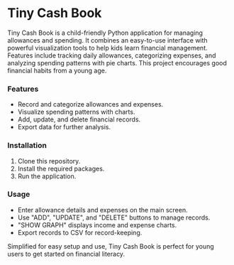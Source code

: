 # Tiny Cash Book

Tiny Cash Book is a child-friendly Python application for managing allowances and spending. It combines an easy-to-use interface with powerful visualization tools to help kids learn financial management. Features include tracking daily allowances, categorizing expenses, and analyzing spending patterns with pie charts. This project encourages good financial habits from a young age.

### Features
- Record and categorize allowances and expenses.
- Visualize spending patterns with charts.
- Add, update, and delete financial records.
- Export data for further analysis.

### Installation
1. Clone this repository.
2. Install the required packages.
3. Run the application.
  
### Usage
- Enter allowance details and expenses on the main screen.
- Use "ADD", "UPDATE", and "DELETE" buttons to manage records.
- "SHOW GRAPH" displays income and expense charts.
- Export records to CSV for record-keeping.

Simplified for easy setup and use, Tiny Cash Book is perfect for young users to get started on financial literacy.
